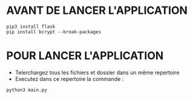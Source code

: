 # AVANT DE LANCER L'APPLICATION
```
pip3 install flask
pip install bcrypt --break-packages
```

# POUR LANCER L'APPLICATION

- Telerchargez tous les fichiers et dossier dans un même repertoire
- Executez dans ce repertoire la commande :
```
python3 main.py
```
